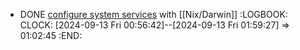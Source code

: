 - DONE [configure system services](https://daiderd.com/nix-darwin/manual/index.html#opt-launchd.agents) with [[Nix/Darwin]]
  :LOGBOOK:
  CLOCK: [2024-09-13 Fri 00:56:42]--[2024-09-13 Fri 01:59:27] =>  01:02:45
  :END: